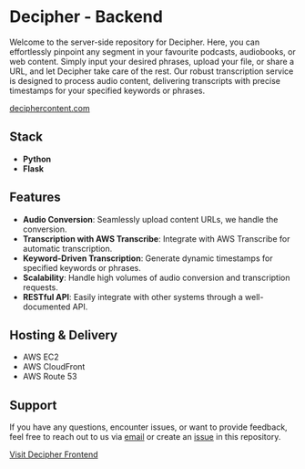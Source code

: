 # Decipher - Backend

Welcome to the server-side repository for Decipher. Here, you can effortlessly pinpoint any segment in your favourite podcasts, audiobooks, or web content. Simply input your desired phrases, upload your file, or share a URL, and let Decipher take care of the rest. Our robust transcription service is designed to process audio content, delivering transcripts with precise timestamps for your specified keywords or phrases.

[deciphercontent.com](https://deciphercontent.com)

## Stack

- **Python**
- **Flask**

## Features

- **Audio Conversion**: Seamlessly upload content URLs, we handle the conversion.
- **Transcription with AWS Transcribe**: Integrate with AWS Transcribe for automatic transcription.
- **Keyword-Driven Transcription**: Generate dynamic timestamps for specified keywords or phrases.
- **Scalability**: Handle high volumes of audio conversion and transcription requests.
- **RESTful API**: Easily integrate with other systems through a well-documented API.

## Hosting & Delivery

- AWS EC2
- AWS CloudFront
- AWS Route 53

## Support

If you have any questions, encounter issues, or want to provide feedback, feel free to reach out to us via [email](mailto:chris.noble@oceangold.ca) or create an [issue](https://github.com/christopher-noble/decipher-backend/issues) in this repository.

[Visit Decipher Frontend](https://github.com/christopher-noble/decipher-frontend)
